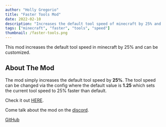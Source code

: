 ```yaml
---
author: "Holly Gregorio"
title: "Faster Tools Mod"
date: 2022-02-10
description: "Increases the default tool speed of minecraft by 25% and allows for customization"
tags: ["minecraft", "faster", "tools", "speed"]
thumbnail: /faster-tools.png
---
```


This mod increases the default tool speed in minecraft by 25% and can be customized.

## About The Mod
The mod simply increases the default tool speed by **25%**. The tool speed can be changed via the config where the default value is **1.25** which sets the current tool speed to 25% faster than default.

Check it out [HERE](https://www.curseforge.com/minecraft/mc-mods/faster-tools).

Come talk about the mod on the [discord](https://discord.gg/fvcFxTg6sB).

[GitHub](https://github.com/ReillyGregorio/FasterTools)

